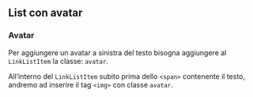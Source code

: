 ## List con avatar
### Avatar
Per aggiungere un avatar a sinistra del testo bisogna aggiungere al `LinkListItem` la classe: `avatar`.

All’interno del `LinkListItem` subito prima dello `<span>` contenente il testo, andremo ad inserire il tag `<img>` con classe `avatar`.

<!-- STORY -->
